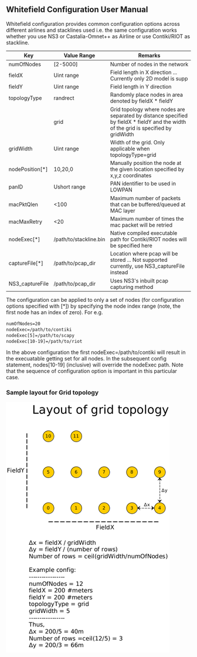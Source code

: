 ## Whitefield Configuration User Manual

Whitefield configuration provides common configuration options across different airlines and stacklines used 
i.e. the same configuration works whether you use NS3 or Castalia-Omnet++ as Airline or use Contiki/RIOT as 
stackline.

|Key|Value Range|Remarks|
|---|-----------|-------|
|numOfNodes|[2-5000]|Number of nodes in the network|
|fieldX|Uint range|Field length in X direction ... Currently only 2D model is supp|
|fieldY|Uint range|Field length in Y direction|
|topologyType|randrect|Randomly place nodes in area denoted by fieldX * fieldY|
| |grid | Grid topology where nodes are separated by distance specified by fieldX * fieldY and the width of the grid is specified by gridWidth|
|gridWidth| Uint range | Width of the grid. Only applicable when topologyType=grid |
|nodePosition[*]|10,20,0|Manually position the node at the given location specified by x,y,z coordinates|
|panID|Ushort range| PAN identifier to be used in LOWPAN |
|macPktQlen|<100|Maximum number of packets that can be buffered/queued at MAC layer|
|macMaxRetry| <20 | Maximum number of times the mac packet will be retried |
|nodeExec[*]|/path/to/stackline.bin| Native compiled executable path for Contiki/RIOT nodes will be specified here|
|captureFile[*]|/path/to/pcap_dir|Location where pcap will be stored ... Not supported currently, use NS3_captureFile instead|
|NS3_captureFile|/path/to/pcap_dir|Uses NS3's inbuilt pcap capturing method |

The configuration can be applied to only a set of nodes (for configuration options specified with [*]) by specifying the node index range (note, the first node has an index of zero). 
For e.g.
```
numOfNodes=20
nodeExec=/path/to/contiki
nodeExec[5]=/path/to/scapy
nodeExec[10-19]=/path/to/riot
```
In the above configuration the first nodeExec=/path/to/contiki will result in the execuatable getting set for all nodes. 
In the subsequent config statement, nodes[10-19] (inclusive) will override the nodeExec path. 
Note that the sequence of configuration option is important in this particular case.

### Sample layout for Grid topology

![Alt text](res/grid-top-layout.png "Grid Topology Layout")
